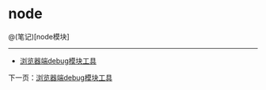 # node

@(笔记)[node模块]

-------------------

- [浏览器端debug模块工具](https://github.com/lhywell/book/blob/master/node/1.1debug.md)

下一页：[浏览器端debug模块工具](https://github.com/lhywell/book/blob/master/node/1.1debug.md)
